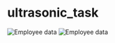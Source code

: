 # ultrasonic_task
<img src="https://www.researchgate.net/profile/Ahmed-Mohammed-101/publication/336685477/figure/fig4/AS:816324674588681@1571638377713/Ultrasonic-sensor-connected-to-the-Raspberry-Pi.ppm" alt="Employee data" title="Employee Data title">

<img src="https://th.bing.com/th/id/R.2ae1fd15ec012a7b1763edf99c38dd5a?rik=eHYPn7i9krthSA&pid=ImgRaw&r=0" alt="Employee data" title="Employee Data title">


